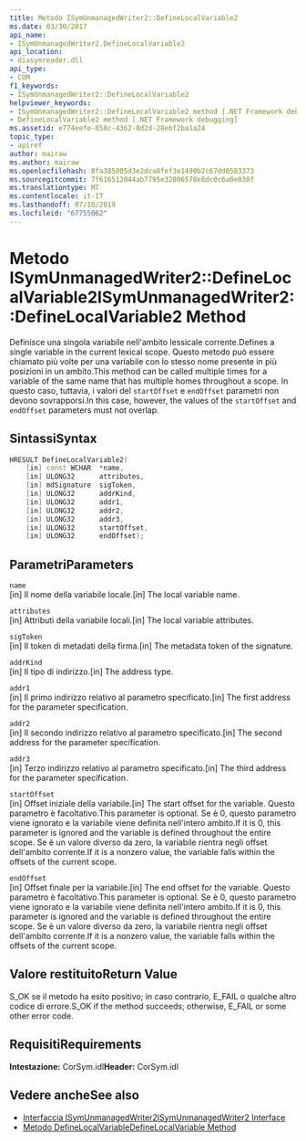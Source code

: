 ```yaml
---
title: Metodo ISymUnmanagedWriter2::DefineLocalVariable2
ms.date: 03/30/2017
api_name:
- ISymUnmanagedWriter2.DefineLocalVariable2
api_location:
- diasymreader.dll
api_type:
- COM
f1_keywords:
- ISymUnmanagedWriter2::DefineLocalVariable2
helpviewer_keywords:
- ISymUnmanagedWriter2::DefineLocalVariable2 method [.NET Framework debugging]
- DefineLocalVariable2 method [.NET Framework debugging]
ms.assetid: e774eefe-858c-4362-8d2d-28ebf2ba1a24
topic_type:
- apiref
author: mairaw
ms.author: mairaw
ms.openlocfilehash: 8fa385805d3e2dca8fef3e1490b2c67dd0583373
ms.sourcegitcommit: 7f616512044ab7795e32806578e8dc0c6a0e038f
ms.translationtype: MT
ms.contentlocale: it-IT
ms.lasthandoff: 07/10/2019
ms.locfileid: "67755062"
---
```

# <a name="isymunmanagedwriter2definelocalvariable2-method"></a><span data-ttu-id="ad994-102">Metodo ISymUnmanagedWriter2::DefineLocalVariable2</span><span class="sxs-lookup"><span data-stu-id="ad994-102">ISymUnmanagedWriter2::DefineLocalVariable2 Method</span></span>
<span data-ttu-id="ad994-103">Definisce una singola variabile nell'ambito lessicale corrente.</span><span class="sxs-lookup"><span data-stu-id="ad994-103">Defines a single variable in the current lexical scope.</span></span> <span data-ttu-id="ad994-104">Questo metodo può essere chiamato più volte per una variabile con lo stesso nome presente in più posizioni in un ambito.</span><span class="sxs-lookup"><span data-stu-id="ad994-104">This method can be called multiple times for a variable of the same name that has multiple homes throughout a scope.</span></span> <span data-ttu-id="ad994-105">In questo caso, tuttavia, i valori del `startOffset` e `endOffset` parametri non devono sovrapporsi.</span><span class="sxs-lookup"><span data-stu-id="ad994-105">In this case, however, the values of the `startOffset` and `endOffset` parameters must not overlap.</span></span>  
  
## <a name="syntax"></a><span data-ttu-id="ad994-106">Sintassi</span><span class="sxs-lookup"><span data-stu-id="ad994-106">Syntax</span></span>  
  
```cpp  
HRESULT DefineLocalVariable2(  
    [in] const WCHAR  *name,  
    [in] ULONG32      attributes,  
    [in] mdSignature  sigToken,  
    [in] ULONG32      addrKind,  
    [in] ULONG32      addr1,  
    [in] ULONG32      addr2,  
    [in] ULONG32      addr3,  
    [in] ULONG32      startOffset,  
    [in] ULONG32      endOffset);  
```  
  
## <a name="parameters"></a><span data-ttu-id="ad994-107">Parametri</span><span class="sxs-lookup"><span data-stu-id="ad994-107">Parameters</span></span>  
 `name`  
 <span data-ttu-id="ad994-108">[in] Il nome della variabile locale.</span><span class="sxs-lookup"><span data-stu-id="ad994-108">[in] The local variable name.</span></span>  
  
 `attributes`  
 <span data-ttu-id="ad994-109">[in] Attributi della variabile locali.</span><span class="sxs-lookup"><span data-stu-id="ad994-109">[in] The local variable attributes.</span></span>  
  
 `sigToken`  
 <span data-ttu-id="ad994-110">[in] Il token di metadati della firma.</span><span class="sxs-lookup"><span data-stu-id="ad994-110">[in] The metadata token of the signature.</span></span>  
  
 `addrKind`  
 <span data-ttu-id="ad994-111">[in] Il tipo di indirizzo.</span><span class="sxs-lookup"><span data-stu-id="ad994-111">[in] The address type.</span></span>  
  
 `addr1`  
 <span data-ttu-id="ad994-112">[in] Il primo indirizzo relativo al parametro specificato.</span><span class="sxs-lookup"><span data-stu-id="ad994-112">[in] The first address for the parameter specification.</span></span>  
  
 `addr2`  
 <span data-ttu-id="ad994-113">[in] Il secondo indirizzo relativo al parametro specificato.</span><span class="sxs-lookup"><span data-stu-id="ad994-113">[in] The second address for the parameter specification.</span></span>  
  
 `addr3`  
 <span data-ttu-id="ad994-114">[in] Terzo indirizzo relativo al parametro specificato.</span><span class="sxs-lookup"><span data-stu-id="ad994-114">[in] The third address for the parameter specification.</span></span>  
  
 `startOffset`  
 <span data-ttu-id="ad994-115">[in] Offset iniziale della variabile.</span><span class="sxs-lookup"><span data-stu-id="ad994-115">[in] The start offset for the variable.</span></span> <span data-ttu-id="ad994-116">Questo parametro è facoltativo.</span><span class="sxs-lookup"><span data-stu-id="ad994-116">This parameter is optional.</span></span> <span data-ttu-id="ad994-117">Se è 0, questo parametro viene ignorato e la variabile viene definita nell'intero ambito.</span><span class="sxs-lookup"><span data-stu-id="ad994-117">If it is 0, this parameter is ignored and the variable is defined throughout the entire scope.</span></span> <span data-ttu-id="ad994-118">Se è un valore diverso da zero, la variabile rientra negli offset dell'ambito corrente.</span><span class="sxs-lookup"><span data-stu-id="ad994-118">If it is a nonzero value, the variable falls within the offsets of the current scope.</span></span>  
  
 `endOffset`  
 <span data-ttu-id="ad994-119">[in] Offset finale per la variabile.</span><span class="sxs-lookup"><span data-stu-id="ad994-119">[in] The end offset for the variable.</span></span> <span data-ttu-id="ad994-120">Questo parametro è facoltativo.</span><span class="sxs-lookup"><span data-stu-id="ad994-120">This parameter is optional.</span></span> <span data-ttu-id="ad994-121">Se è 0, questo parametro viene ignorato e la variabile viene definita nell'intero ambito.</span><span class="sxs-lookup"><span data-stu-id="ad994-121">If it is 0, this parameter is ignored and the variable is defined throughout the entire scope.</span></span> <span data-ttu-id="ad994-122">Se è un valore diverso da zero, la variabile rientra negli offset dell'ambito corrente.</span><span class="sxs-lookup"><span data-stu-id="ad994-122">If it is a nonzero value, the variable falls within the offsets of the current scope.</span></span>  
  
## <a name="return-value"></a><span data-ttu-id="ad994-123">Valore restituito</span><span class="sxs-lookup"><span data-stu-id="ad994-123">Return Value</span></span>  
 <span data-ttu-id="ad994-124">S_OK se il metodo ha esito positivo; in caso contrario, E_FAIL o qualche altro codice di errore.</span><span class="sxs-lookup"><span data-stu-id="ad994-124">S_OK if the method succeeds; otherwise, E_FAIL or some other error code.</span></span>  
  
## <a name="requirements"></a><span data-ttu-id="ad994-125">Requisiti</span><span class="sxs-lookup"><span data-stu-id="ad994-125">Requirements</span></span>  
 <span data-ttu-id="ad994-126">**Intestazione:** CorSym.idl</span><span class="sxs-lookup"><span data-stu-id="ad994-126">**Header:** CorSym.idl</span></span>  
  
## <a name="see-also"></a><span data-ttu-id="ad994-127">Vedere anche</span><span class="sxs-lookup"><span data-stu-id="ad994-127">See also</span></span>

- [<span data-ttu-id="ad994-128">Interfaccia ISymUnmanagedWriter2</span><span class="sxs-lookup"><span data-stu-id="ad994-128">ISymUnmanagedWriter2 Interface</span></span>](../../../../docs/framework/unmanaged-api/diagnostics/isymunmanagedwriter2-interface.md)
- [<span data-ttu-id="ad994-129">Metodo DefineLocalVariable</span><span class="sxs-lookup"><span data-stu-id="ad994-129">DefineLocalVariable Method</span></span>](../../../../docs/framework/unmanaged-api/diagnostics/isymunmanagedwriter-definelocalvariable-method.md)
